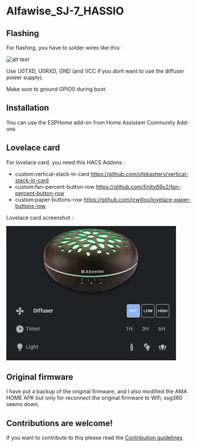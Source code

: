 # Alfawise_SJ-7_HASSIO

## Flashing

For flashing, you have to solder wires like this:

![alt text](https://www.tala-informatique.fr/wiki/images/e/e1/Esp-01.png)

Use U0TXD, U0RXD, GND (and VCC if you dont want to use the diffuser power supply).

Make sure to ground GPIO0 during boot. 

## Installation

You can use the ESPHome add-on from Home Assistant Community Add-ons

## Lovelace card

For lovelace card, you need this HACS Addons : 

- custom:vertical-stack-in-card https://github.com/ofekashery/vertical-stack-in-card
- custom:fan-percent-button-row https://github.com/finity69x2/fan-percent-button-row
- custom:paper-buttons-row https://github.com/jcwillox/lovelace-paper-buttons-row

Lovelace card screenshot :

![alt text](https://raw.githubusercontent.com/antibill51/Alfawise_SJ-7_HASSIO/master/Lovelace/lovelace_card_example.png)

## Original firmware
I have put a backup of the original firmware, and I also modified the AMA HOME APK but only for reconnect the original firmware to Wifi, ssg360 seems down.

## Contributions are welcome!

If you want to contribute to this please read the [Contribution guidelines](CONTRIBUTING.md)
